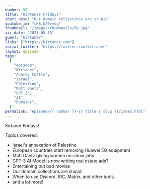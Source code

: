 ```yaml
---
number: 59
title: "Kirtaner Fridays"
short_desc: "Our domain collections are stupid"
youtube_id: "cK8_OZ0rydg"
thumbnail: "/images/thumbnails/59.jpg"
air_date: "2021-05-15"
guest: "Kirtaner"
links: ["https://kirtaner.com"]
social_twitter: "https://twitter.com/kirtaner"
layout: episode
tags:
  [
    "episode",
    "Kirtaner",
    "Aubrey Cottle",
    "Israel",
    "Palestine",
    "Matt Gaetz",
    "GPT-3",
    "AI",
    "Domains",
  ]
permalink: "episode/{{ number }}-{{ title | slug }}/index.html"
---
```


Kirtaner Fridays!

Topics covered:

- Israel's annexation of Palestine
- European countries start removing Huawei 5G equipment
- Matt Gaetz giving women no-show jobs
- GPT-3 AI Model is now writing real estate ads?
- Entertaining but bad movies
- Our domain collections are stupid
- When to use Discord, IRC, Matrix, and other tools.
- and a lot more!

